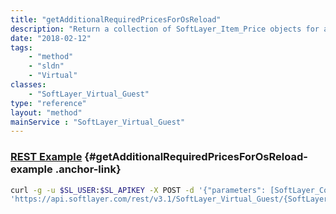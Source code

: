 ```yaml
---
title: "getAdditionalRequiredPricesForOsReload"
description: "Return a collection of SoftLayer_Item_Price objects for an OS reload"
date: "2018-02-12"
tags:
    - "method"
    - "sldn"
    - "Virtual"
classes:
    - "SoftLayer_Virtual_Guest"
type: "reference"
layout: "method"
mainService : "SoftLayer_Virtual_Guest"
---
```


### [REST Example](#getAdditionalRequiredPricesForOsReload-example) <a href="/article/rest/"><i class="fas fa-question"></i></a> {#getAdditionalRequiredPricesForOsReload-example .anchor-link} 
```bash
curl -g -u $SL_USER:$SL_APIKEY -X POST -d '{"parameters": [SoftLayer_Container_Hardware_Server_Configuration]}' \
'https://api.softlayer.com/rest/v3.1/SoftLayer_Virtual_Guest/{SoftLayer_Virtual_GuestID}/getAdditionalRequiredPricesForOsReload'
```
